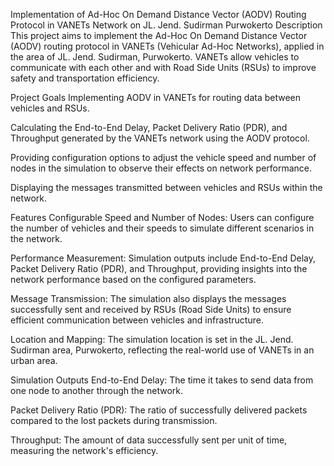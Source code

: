 Implementation of Ad-Hoc On Demand Distance Vector (AODV) Routing Protocol in VANETs Network on JL. Jend. Sudirman Purwokerto
Description
This project aims to implement the Ad-Hoc On Demand Distance Vector (AODV) routing protocol in VANETs (Vehicular Ad-Hoc Networks), applied in the area of JL. Jend. Sudirman, Purwokerto. VANETs allow vehicles to communicate with each other and with Road Side Units (RSUs) to improve safety and transportation efficiency.

Project Goals
Implementing AODV in VANETs for routing data between vehicles and RSUs.

Calculating the End-to-End Delay, Packet Delivery Ratio (PDR), and Throughput generated by the VANETs network using the AODV protocol.

Providing configuration options to adjust the vehicle speed and number of nodes in the simulation to observe their effects on network performance.

Displaying the messages transmitted between vehicles and RSUs within the network.

Features
Configurable Speed and Number of Nodes: Users can configure the number of vehicles and their speeds to simulate different scenarios in the network.

Performance Measurement: Simulation outputs include End-to-End Delay, Packet Delivery Ratio (PDR), and Throughput, providing insights into the network performance based on the configured parameters.

Message Transmission: The simulation also displays the messages successfully sent and received by RSUs (Road Side Units) to ensure efficient communication between vehicles and infrastructure.

Location and Mapping: The simulation location is set in the JL. Jend. Sudirman area, Purwokerto, reflecting the real-world use of VANETs in an urban area.

Simulation Outputs
End-to-End Delay: The time it takes to send data from one node to another through the network.

Packet Delivery Ratio (PDR): The ratio of successfully delivered packets compared to the lost packets during transmission.

Throughput: The amount of data successfully sent per unit of time, measuring the network's efficiency.
